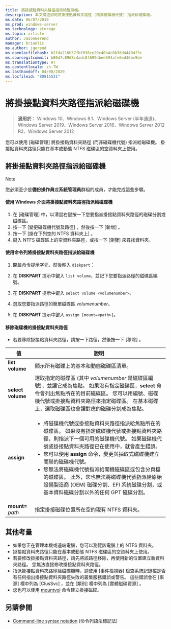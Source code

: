 ```yaml
---
title: 將掛接點資料夾路徑指派給磁碟機。
description: 本文描述如何將掛接點資料夾路徑 (而非磁碟機代號) 指派給磁碟機。
ms.date: 06/07/2019
ms.prod: windows-server
ms.technology: storage
ms.topic: article
author: JasonGerend
manager: brianlic
ms.author: jgerend
ms.openlocfilehash: b2fda216b57fbf036ce20c40b4c8b38d44404f3c
ms.sourcegitcommit: b00d7c8968c4adc8f699dbee694afe6ed36bc9de
ms.translationtype: HT
ms.contentlocale: zh-TW
ms.lasthandoff: 04/08/2020
ms.locfileid: "80815531"
---
```

# <a name="assign-a-mount-point-folder-path-to-a-drive"></a>將掛接點資料夾路徑指派給磁碟機

> **適用於：** Windows 10、Windows 8.1、Windows Server (半年通道)、Windows Server 2019、Windows Server 2016、Windows Server 2012 R2、Windows Server 2012

您可以使用 [磁碟管理] 將掛接點資料夾路徑 (而非磁碟機代號) 指派給磁碟機。 掛接點資料夾路徑只能在基本或動態 NTFS 磁碟區的空資料夾上使用。

## <a name="assigning-a-mount-point-folder-path-to-a-drive"></a>將掛接點資料夾路徑指派給磁碟機

> [!NOTE]
> 您必須至少是**備份操作員**或**系統管理員**群組的成員，才能完成這些步驟。

#### <a name="to-assign-a-mount-point-folder-path-to-a-drive-by-using-the-windows-interface"></a>使用 Windows 介面將掛接點資料夾路徑指派給磁碟機

1.  在 [磁碟管理] 中，以滑鼠右鍵按一下您要指派掛接點資料夾路徑的磁碟分割或磁碟區。 
2. 按一下 [變更磁碟機代號及路徑]  ，然後按一下 [新增]  。 
3. 按一下 [掛在下列空的 NTFS 資料夾上]  。
4. 鍵入 NTFS 磁碟區上的空資料夾路徑，或按一下 [瀏覽]  來尋找資料夾。

#### <a name="to-assign-a-mount-point-folder-path-to-a-drive-using-a-command-line"></a>使用命令列將掛接點資料夾路徑指派給磁碟機

1.  開啟命令提示字元，然後輸入 `diskpart`：

2.  在 **DISKPART** 提示中鍵入 `list volume`，並記下您要指派路徑的磁碟區編號。

3.  在 **DISKPART** 提示中鍵入 `select volume <volumenumber>`。 

4. 選取您要指派路徑的簡單磁碟區 *volumenumber*。

5.  在 **DISKPART** 提示中鍵入 `assign [mount=<path>]`。

#### <a name="to-remove-a-mount-point-folder-path-to-a-drive"></a>移除磁碟機的掛接點資料夾路徑

-   若要移除掛接點資料夾路徑，請按一下路徑，然後按一下 [移除]  。

| 值 | 說明 |
| --- | --- |
| **list volume** | 顯示所有磁碟上的基本和動態磁碟區清單。 |
| **select volume**        | 選取指定的磁碟區 (其中 <em>volumenumber</em> 是磁碟區編號)，並讓它成為焦點。 如果沒有指定磁碟區，**select** 命令會列出焦點所在的目前磁碟區。 您可以用編號、磁碟機代號或掛接點資料夾路徑來指定磁碟區。 在基本磁碟上，選取磁碟區也會讓對應的磁碟分割成為焦點。|
| **assign** | <ul><li> 將磁碟機代號或掛接點資料夾路徑指派給焦點所在的磁碟區。 如果沒有指定磁碟機代號或掛接點資料夾路徑，則指派下一個可用的磁碟機代號。 如果磁碟機代號或掛接點資料夾路徑已在使用中，就會產生錯誤。</li>  <li>您可以使用 **assign** 命令，變更與抽取式磁碟機建立關聯的磁碟機代號。</li> <li> 您無法將磁碟機代號指派給開機磁碟區或包含分頁檔的磁碟區。 此外，您也無法將磁碟機代號指派給原始設備製造商 (OEM) 磁碟分割、EFI 系統磁碟分割，或基本資料磁碟分割以外的任何 GPT 磁碟分割。</li></ul> |
| **mount=** <em>path</em> | 指定掛接磁碟位置所在空的現有 NTFS 資料夾。  |

## <a name="additional-considerations"></a>其他考量

-   如果您正在管理本機或遠端電腦，您可以瀏覽該電腦上的 NTFS 資料夾。
-   掛接點資料夾路徑只能在基本或動態 NTFS 磁碟區的空資料夾上使用。
-   若要修改掛接點資料夾路徑，請先將該路徑移除，再使用新的位置建立新資料夾路徑。 您無法直接修改掛接點資料夾路徑。
-   指派掛接點資料夾路徑給磁碟機時，請使用 [事件檢視器]  檢查系統記錄檔是否有任何指出掛接點資料夾路徑失敗的叢集服務錯誤或警告。 這些錯誤會在 [來源]  欄中列為 [ClusSvc]  ，並在 [類別]  欄中列為 [實體磁碟資源]  。
-   您也可以使用 [mountvol](https://go.microsoft.com/fwlink/?linkid=64111) 命令建立掛接磁碟。

## <a name="see-also"></a>另請參閱
-   [Command-line syntax notation](https://technet.microsoft.com/library/cc742449(v=ws.11).aspx) (命令列語法標記法)


